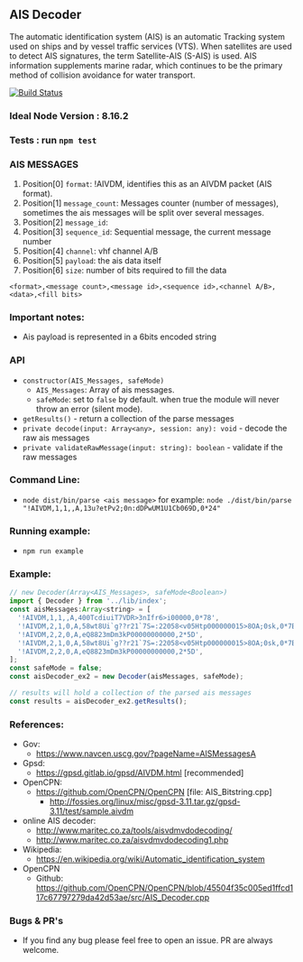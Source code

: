 ## AIS Decoder
  The automatic identification system (AIS) is an automatic
  Tracking system used on ships and by vessel traffic services (VTS).
  When satellites are used to detect AIS signatures, the term Satellite-AIS (S-AIS) is used.
  AIS information supplements marine radar, which continues to be the primary method of collision
  avoidance for water transport.


[![Build Status](https://travis-ci.org/doron2402/ais-protocol-decoding.svg?branch=master)](https://travis-ci.org/doron2402/ais-protocol-decoding)

### Ideal Node Version : 8.16.2

### Tests : run `npm test`

### AIS MESSAGES
  1. Position[0] `format`: !AIVDM, identifies this as an AIVDM packet (AIS format).
  2. Position[1] `message_count`:  Messages counter (number of messages), sometimes the ais messages will be split over several messages.
  3. Position[2] `message_id`:
  4. Position[3] `sequence_id`: Sequential message, the current message number
  5. Position[4] `channel`: vhf channel A/B
  6. Position[5] `payload`: the ais data itself
  7. Position[6] `size`: number of bits required to fill the data

  `<format>,<message count>,<message id>,<sequence id>,<channel A/B>,<data>,<fill bits>`


 ### Important notes:
  - Ais payload is represented in a 6bits encoded string


### API
  - `constructor(AIS_Messages, safeMode)`
    - `AIS_Messages`: Array of ais messages.
    - `safeMode`: set to `false` by default. when true the module will never throw an error (silent mode).
  - `getResults()` - return a collection of the parse messages
  - `private decode(input: Array<any>, session: any): void` - decode the raw ais messages
  - `private validateRawMessage(input: string): boolean` - validate if the raw messages


### Command Line:
  - `node dist/bin/parse <ais message>` for example: `node ./dist/bin/parse "!AIVDM,1,1,,A,13u?etPv2;0n:dDPwUM1U1Cb069D,0*24"`


### Running example:
  - `npm run example`

### Example:
```javascript
// new Decoder(Array<AIS_Messages>, safeMode<Boolean>)
import { Decoder } from '../lib/index';
const aisMessages:Array<string> = [
  '!AIVDM,1,1,,A,400TcdiuiT7VDR>3nIfr6>i00000,0*78',
  '!AIVDM,2,1,0,A,58wt8Ui`g??r21`7S=:22058<v05Htp000000015>8OA;0sk,0*7B',
  '!AIVDM,2,2,0,A,eQ8823mDm3kP00000000000,2*5D',
  '!AIVDM,2,1,0,A,58wt8Ui`g??r21`7S=:22058<v05Htp000000015>8OA;0sk,0*7B ',
  '!AIVDM,2,2,0,A,eQ8823mDm3kP00000000000,2*5D',
];
const safeMode = false;
const aisDecoder_ex2 = new Decoder(aisMessages, safeMode);

// results will hold a collection of the parsed ais messages
const results = aisDecoder_ex2.getResults();

```

 ### References:
  - Gov:
    - https://www.navcen.uscg.gov/?pageName=AISMessagesA
  - Gpsd:
    - https://gpsd.gitlab.io/gpsd/AIVDM.html [recommended]
  - OpenCPN:
    - https://github.com/OpenCPN/OpenCPN [file: AIS_Bitstring.cpp]
 		- http://fossies.org/linux/misc/gpsd-3.11.tar.gz/gpsd-3.11/test/sample.aivdm
  - online AIS decoder:
    - http://www.maritec.co.za/tools/aisvdmvdodecoding/
    - http://www.maritec.co.za/aisvdmvdodecoding1.php
  - Wikipedia:
    - https://en.wikipedia.org/wiki/Automatic_identification_system
  - OpenCPN
    - Github: https://github.com/OpenCPN/OpenCPN/blob/45504f35c005ed1ffcd117c67797279da42d53ae/src/AIS_Decoder.cpp


### Bugs & PR's
 - If you find any bug please feel free to open an issue. PR are always welcome.
